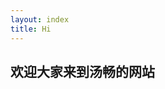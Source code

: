 ```yaml
---
layout: index
title: Hi
---
```

<nav class="navbar navbar-inverse">
  <div class="well">
    <h1>欢迎大家来到汤畅的网站</h1>
  </div>
</nav>


